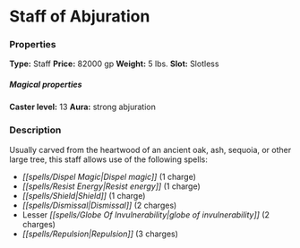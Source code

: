 ﻿---
Title: "Staff of Abjuration"
Type: "Staff"
Price: "82000 gp"
Weight: "5 lbs."
Slot: "Slotless"
Caster level: "13"
Aura: "strong abjuration"
Description: |
  "Usually carved from the heartwood of an ancient oak, ash, sequoia, or other large tree, this staff allows use of the following spells:"
Crafting cost: "41000 gp"
Sources: "['Core Rulebook', 'Ultimate Equipment']"
---

# Staff of Abjuration

### Properties

**Type:** Staff **Price:** 82000 gp **Weight:** 5 lbs. **Slot:** Slotless

##### Magical properties

**Caster level:** 13 **Aura:** strong abjuration

### Description

Usually carved from the heartwood of an ancient oak, ash, sequoia, or other large tree, this staff allows use of the following spells:

* _[[spells/Dispel Magic|Dispel magic]]_ (1 charge)
* _[[spells/Resist Energy|Resist energy]]_ (1 charge)
* _[[spells/Shield|Shield]]_ (1 charge)
* _[[spells/Dismissal|Dismissal]]_ (2 charges)
* Lesser _[[spells/Globe Of Invulnerability|globe of invulnerability]]_ (2 charges)
* _[[spells/Repulsion|Repulsion]]_ (3 charges)